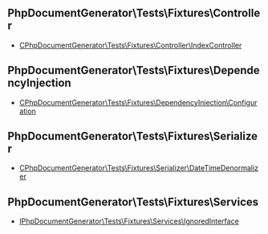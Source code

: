 ## PhpDocumentGenerator\Tests\Fixtures\Controller

  * <a href="/reference/Controller/IndexController"><span class="symbol C">C</span>PhpDocumentGenerator\Tests\Fixtures\Controller\IndexController</a>

## PhpDocumentGenerator\Tests\Fixtures\DependencyInjection

  * <a href="/reference/DependencyInjection/Configuration"><span class="symbol C">C</span>PhpDocumentGenerator\Tests\Fixtures\DependencyInjection\Configuration</a>

## PhpDocumentGenerator\Tests\Fixtures\Serializer

  * <a href="/reference/Serializer/DateTimeDenormalizer"><span class="symbol C">C</span>PhpDocumentGenerator\Tests\Fixtures\Serializer\DateTimeDenormalizer</a>

## PhpDocumentGenerator\Tests\Fixtures\Services

  * <a href="/reference/Services/IgnoredInterface"><span class="symbol I">I</span>PhpDocumentGenerator\Tests\Fixtures\Services\IgnoredInterface</a>